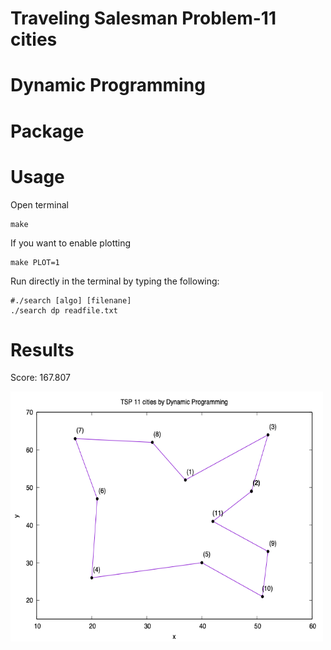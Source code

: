 # Traveling Salesman Problem-11 cities

# Dynamic Programming

# Package

<!-- gnuplot 5.4 -->

# Usage

Open terminal
```
make
```
If you want to enable plotting
```
make PLOT=1
```
Run directly in the terminal by typing the following:
```
#./search [algo] [filenane]
./search dp readfile.txt
```
<!-- Plot the result:

        make plot

For live plotting:

        make plot animation

Press 'q' to quit gnuplot -->

# Results

<!-- Best path: 1, 3, 2, 11, 9, 10, 5, 4, 6, 7, 8, 1\ -->
Score: 167.807

<img src=img/tsp11-dp.png width="500" height="400">
